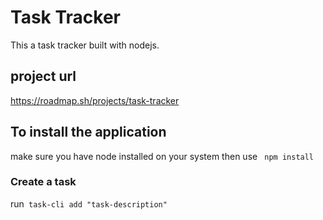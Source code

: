 # **Task Tracker**

This a task tracker built with nodejs.

## project url

https://roadmap.sh/projects/task-tracker

## To install the application

make sure you have node installed on your system then
use ` npm install`

### Create a task

run` task-cli add "task-description"`
